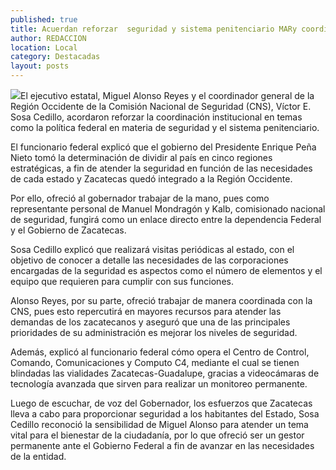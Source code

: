 ```yaml
---
published: true
title: Acuerdan reforzar  seguridad y sistema penitenciario MARy coordinador de la Región Occidente del CNS
author: REDACCION
location: Local
category: Destacadas
layout: posts
---
```


![](http://i.imgur.com/A0argoOm.jpg)El ejecutivo estatal, Miguel Alonso Reyes y el coordinador general de la Región Occidente de la Comisión Nacional de Seguridad (CNS), Víctor E. Sosa Cedillo, acordaron reforzar la coordinación institucional en temas como la política federal en materia de seguridad y el sistema penitenciario.
 
El funcionario federal explicó que el gobierno del Presidente Enrique Peña Nieto tomó la determinación de dividir al país en cinco regiones estratégicas, a fin de atender la seguridad en función de las necesidades de cada estado y Zacatecas quedó integrado a la Región Occidente.
 
Por ello, ofreció al gobernador trabajar de la mano, pues como representante personal de Manuel Mondragón y Kalb, comisionado nacional de seguridad, fungirá como un enlace directo entre la dependencia Federal y el Gobierno de Zacatecas.
 
Sosa Cedillo explicó que realizará visitas periódicas al estado, con el objetivo de conocer a detalle las necesidades de las corporaciones encargadas de la seguridad es aspectos como el número de elementos y el equipo que requieren para cumplir con sus funciones.
 
Alonso Reyes, por su parte, ofreció trabajar de manera coordinada con la CNS, pues esto repercutirá en mayores recursos para atender las demandas de los zacatecanos y aseguró que una de las principales prioridades de su administración es mejorar los niveles de seguridad.
  
Además, explicó al funcionario federal cómo opera el Centro de Control, Comando, Comunicaciones y Computo C4, mediante el cual se tienen blindadas las vialidades Zacatecas-Guadalupe, gracias a videocámaras de tecnología avanzada que sirven para realizar un monitoreo permanente.
 
Luego de escuchar, de voz del Gobernador, los esfuerzos que Zacatecas lleva a cabo para proporcionar seguridad a los habitantes del Estado, Sosa Cedillo reconoció la sensibilidad de Miguel Alonso para atender un tema vital para el bienestar de la ciudadanía, por lo que ofreció ser un gestor permanente ante el Gobierno Federal a fin de avanzar en las necesidades de la entidad.
